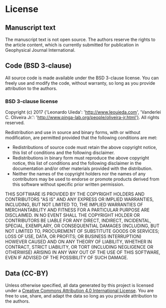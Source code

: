 # License

## Manuscript text

The manuscript text is not open source. The authors reserve the rights to the
article content, which is currently submitted for publication in
Geophysical Journal International.

## Code (BSD 3-clause)

All source code is made available under the BSD 3-clause license. You can
freely use and modify the code, without warranty, so long as you provide
attribution to the authors.

### BSD 3-clause license

Copyright (c) 2017 {'Leonardo Uieda': 'http://www.leouieda.com', 'Vanderlei C. Oliveira Jr.': 'http://www.pinga-lab.org/people/oliveira-jr.html'}.
All rights reserved.

Redistribution and use in source and binary forms, with or without
modification, are permitted provided that the following conditions are met:

* Redistributions of source code must retain the above copyright notice,
  this list of conditions and the following disclaimer.
* Redistributions in binary form must reproduce the above copyright notice,
  this list of conditions and the following disclaimer in the documentation
  and/or other materials provided with the distribution.
* Neither the names of the copyright holders nor the names of any contributors
  may be used to endorse or promote products derived from this software
  without specific prior written permission.

THIS SOFTWARE IS PROVIDED BY THE COPYRIGHT HOLDERS AND CONTRIBUTORS "AS IS" AND
ANY EXPRESS OR IMPLIED WARRANTIES, INCLUDING, BUT NOT LIMITED TO, THE IMPLIED
WARRANTIES OF MERCHANTABILITY AND FITNESS FOR A PARTICULAR PURPOSE ARE
DISCLAIMED. IN NO EVENT SHALL THE COPYRIGHT HOLDER OR CONTRIBUTORS BE LIABLE
FOR ANY DIRECT, INDIRECT, INCIDENTAL, SPECIAL, EXEMPLARY, OR CONSEQUENTIAL
DAMAGES (INCLUDING, BUT NOT LIMITED TO, PROCUREMENT OF SUBSTITUTE GOODS OR
SERVICES; LOSS OF USE, DATA, OR PROFITS; OR BUSINESS INTERRUPTION) HOWEVER
CAUSED AND ON ANY THEORY OF LIABILITY, WHETHER IN CONTRACT, STRICT LIABILITY,
OR TORT (INCLUDING NEGLIGENCE OR OTHERWISE) ARISING IN ANY WAY OUT OF THE USE
OF THIS SOFTWARE, EVEN IF ADVISED OF THE POSSIBILITY OF SUCH DAMAGE.

## Data (CC-BY)

Unless otherwise specified, all data generated by this project is licensed
under a [Creative Commons Attribution 4.0 International License][ccby]. You are
free to use, share, and adapt the data so long as you provide attribution to
the authors.

[ccby]: http://creativecommons.org/licenses/by/4.0/
